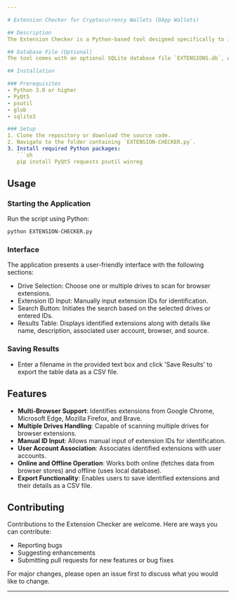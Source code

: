 ```yaml
---

# Extension Checker for Cryptocurrency Wallets (DApp Wallets)

## Description
The Extension Checker is a Python-based tool designed specifically to identify and analyze Cryptocurrency wallets operating as browser extensions, commonly known as Decentralized Application (DApp) wallets. This tool aids in scanning various browsers like Google Chrome, Microsoft Edge, Mozilla Firefox, and Brave to find extensions that might be DApp wallets. It's particularly useful for digital forensics purposes to track and audit such wallets across different browsers and user accounts. An active internet connection is required for the tool to fetch extension names and descriptions directly from the respective browser add-on stores, ensuring up-to-date and accurate identification.

## Database File (Optional)
The tool comes with an optional SQLite database file `EXTENSIONS.db`, which contains a comprehensive list of known DApp Chrome extensions. While not mandatory, utilizing this database can enhance the tool's effectiveness in offline mode, offering a broader range of extension identification without needing to access online browser stores.

## Installation

### Prerequisites
- Python 3.8 or higher
- PyQt5
- psutil
- glob
- sqlite3

### Setup
1. Clone the repository or download the source code.
2. Navigate to the folder containing `EXTENSION-CHECKER.py`.
3. Install required Python packages:
   ```sh
   pip install PyQt5 requests psutil winreg
   ```

## Usage

### Starting the Application
Run the script using Python:
```sh
python EXTENSION-CHECKER.py
```

### Interface
The application presents a user-friendly interface with the following sections:
- Drive Selection: Choose one or multiple drives to scan for browser extensions.
- Extension ID Input: Manually input extension IDs for identification.
- Search Button: Initiates the search based on the selected drives or entered IDs.
- Results Table: Displays identified extensions along with details like name, description, associated user account, browser, and source.

### Saving Results
- Enter a filename in the provided text box and click 'Save Results' to export the table data as a CSV file.

## Features

- **Multi-Browser Support**: Identifies extensions from Google Chrome, Microsoft Edge, Mozilla Firefox, and Brave.
- **Multiple Drives Handling**: Capable of scanning multiple drives for browser extensions.
- **Manual ID Input**: Allows manual input of extension IDs for identification.
- **User Account Association**: Associates identified extensions with user accounts.
- **Online and Offline Operation**: Works both online (fetches data from browser stores) and offline (uses local database).
- **Export Functionality**: Enables users to save identified extensions and their details as a CSV file.

## Contributing

Contributions to the Extension Checker are welcome. Here are ways you can contribute:
- Reporting bugs
- Suggesting enhancements
- Submitting pull requests for new features or bug fixes

For major changes, please open an issue first to discuss what you would like to change.

---
```

